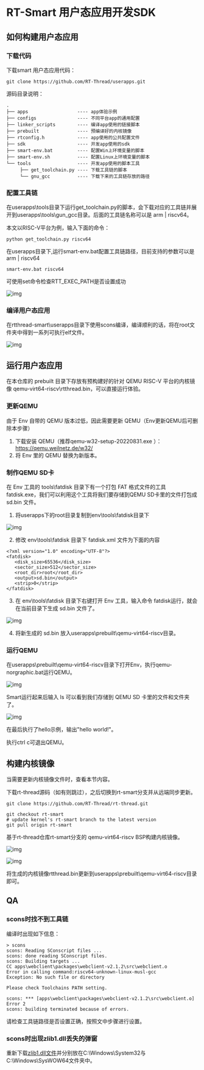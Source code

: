 # RT-Smart 用户态应用开发SDK

## 如何构建用户态应用

### 下载代码

下载smart 用户态应用代码：

```
git clone https://github.com/RT-Thread/userapps.git
```

源码目录说明：

```
.
├── apps                  ---- app体验示例
├── configs               ---- 不同平台app的通用配置
├── linker_scripts        ---- 编译app使用的链接脚本
├── prebuilt              ---- 预编译好的内核镜像
├── rtconfig.h            ---- app使用的公共配置文件
├── sdk                   ---- 开发app使用的sdk
├── smart-env.bat         ---- 配置Win上环境变量的脚本
├── smart-env.sh          ---- 配置Linux上环境变量的脚本
└── tools                 ---- 开发app使用的脚本工具
     ├── get_toolchain.py ---- 下载工具链的脚本
     └── gnu_gcc          ---- 下载下来的工具链存放的路径
```

### 配置工具链

在userapps\tools目录下运行get_toolchain.py的脚本，会下载对应的工具链并展开到userapps\tools\gun_gcc目录。后面的工具链名称可以是 arm | riscv64。

本文以RISC-V平台为例，输入下面的命令：

```
python get_toolchain.py riscv64
```

在userapps目录下,运行smart-env.bat配置工具链路径，目前支持的参数可以是 arm | riscv64

```
smart-env.bat riscv64
```

可使用set命令检查RTT_EXEC_PATH是否设置成功

![img](figures/set.png)

### 编译用户态应用

在rtthread-smart\userapps目录下使用scons编译，编译顺利的话，将在root文件夹中得到一系列可执行elf文件。

![img](figures/build_app.png)

## 运行用户态应用

在本仓库的 prebuilt 目录下存放有预构建好的针对 QEMU RISC-V 平台的内核镜像 qemu-virt64-riscv\rtthread.bin，可以直接运行体验。

### 更新QEMU

由于 Env 自带的 QEMU 版本过低，因此需要更新 QEMU（Env更新QEMU后可删除本步骤）

1. 下载安装 QEMU（推荐qemu-w32-setup-20220831.exe ）：https://qemu.weilnetz.de/w32/
2. 将 Env 里的 QEMU 替换为新版本。

### 制作QEMU SD卡

在 Env 工具的 tools\fatdisk 目录下有一个打包 FAT 格式文件的工具 fatdisk.exe，我们可以利用这个工具将我们要存储到QEMU SD卡里的文件打包成 sd.bin 文件。

1. 将userapps下的root目录复制到env\tools\fatdisk目录下

![img](figures/build_sd1.png)

2. 修改 env\tools\fatdisk 目录下 fatdisk.xml 文件为下面的内容

```
<?xml version="1.0" encoding="UTF-8"?>
<fatdisk>
   <disk_size>65536</disk_size>
   <sector_size>512</sector_size>
   <root_dir>root</root_dir>
   <output>sd.bin</output>
   <strip>0</strip>
</fatdisk>
```

3. 在 env\tools\fatdisk 目录下右键打开 Env 工具，输入命令 fatdisk运行，就会在当前目录下生成 sd.bin 文件了。

![img](figures/build_sd2.png)

4. 将新生成的 sd.bin 放入userapps\prebuilt\qemu-virt64-riscv目录。

### 运行QEMU

在userapps\prebuilt\qemu-virt64-riscv目录下打开Env，执行qemu-norgraphic.bat运行QEMU。

![img](figures/qemu_run.png)

Smart运行起来后输入 ls 可以看到我们存储到 QEMU SD 卡里的文件和文件夹了。

![img](figures/qemu_run2.png)

在最后执行了hello示例，输出"hello world!"。

执行ctrl c可退出QEMU。

## 构建内核镜像

当需要更新内核镜像文件时，查看本节内容。

下载rt-thread源码（如有则跳过），之后切换到rt-smart分支并从远端同步更新。

```
git clone https://github.com/RT-Thread/rt-thread.git

git checkout rt-smart
# update kernel's rt-smart branch to the latest version
git pull origin rt-smart
```

基于rt-thread仓库rt-smart分支的 qemu-virt64-riscv BSP构建内核镜像。

![img](figures/build_kernel1.png)

![img](figures/build_kernel2.png)

将生成的内核镜像rtthread.bin更新到userapps\prebuilt\qemu-virt64-riscv目录即可。

## QA

### scons时找不到工具链

编译时出现如下信息：

```
> scons
scons: Reading SConscript files ...
scons: done reading SConscript files.
scons: Building targets ...
CC apps\webclient\packages\webclient-v2.1.2\src\webclient.o
Error in calling command:riscv64-unknown-linux-musl-gcc
Exception: No such file or directory

Please check Toolchains PATH setting.

scons: *** [apps\webclient\packages\webclient-v2.1.2\src\webclient.o] Error 2
scons: building terminated because of errors.
```

请检查工具链路径是否设置正确，按照文中步骤进行设置。

### scons时出现zlib1.dll丢失的弹窗

重新下载[zlib1.dll文件](https://www.dlldownloader.com/zlib1-dll/)并分别放在C:\Windows\System32与C:\Windows\SysWOW64文件夹中。